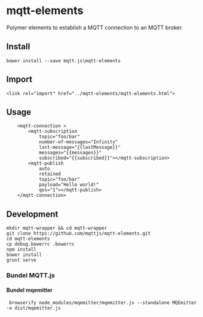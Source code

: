 # mqtt-elements
Polymer elements to establish a MQTT connection to an MQTT broker. 

## Install

```
bower install --save mqtt.js\mqtt-elements
```

## Import

```
<link rel="import" href="../mqtt-elements/mqtt-elements.html">
```

## Usage

```
    <mqtt-connection >
        <mqtt-subscription
            topic="foo/bar"
            number-of-messages="Infinity"
            last-message="{{lastMessage}}"
            messages="{{messages}}"
            subscribed="{{subscribed}}"></mqtt-subscription>
        <mqtt-publish 
            auto
            retained
            topic="foo/bar"
            payload="Hello world!"
            qos="1"></mqtt-publish>        
    </mqtt-connection>
```

## Development
 
```
mkdir mqtt-wrapper && cd mqtt-wrapper 
git clone https://github.com/mqttjs/mqtt-elements.git
cd mqtt-elements
cp debug.bowerrc .bowerrc
npm install
bower install
grunt serve
```


### Bundel MQTT.js

#### Bundel mqemitter
```
 browserify node_modules/mqemitter/mqemitter.js --standalone MQEmitter -o dist/mqemitter.js 
 
```
